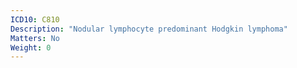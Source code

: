 ```yaml
---
ICD10: C810
Description: "Nodular lymphocyte predominant Hodgkin lymphoma"
Matters: No
Weight: 0
---
```


